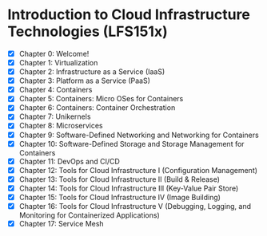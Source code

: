 # Introduction to Cloud Infrastructure Technologies (LFS151x)

- [x] Chapter 0: Welcome!
- [x] Chapter 1: Virtualization
- [x] Chapter 2: Infrastructure as a Service (IaaS)
- [x] Chapter 3: Platform as a Service (PaaS)
- [x] Chapter 4: Containers
- [x] Chapter 5: Containers: Micro OSes for Containers
- [x] Chapter 6: Containers: Container Orchestration
- [x] Chapter 7: Unikernels
- [x] Chapter 8: Microservices
- [x] Chapter 9: Software-Defined Networking and Networking for Containers
- [x] Chapter 10: Software-Defined Storage and Storage Management for Containers
- [x] Chapter 11: DevOps and CI/CD
- [x] Chapter 12: Tools for Cloud Infrastructure I (Configuration Management)
- [x] Chapter 13: Tools for Cloud Infrastructure II (Build & Release)
- [x] Chapter 14: Tools for Cloud Infrastructure III (Key-Value Pair Store)
- [x] Chapter 15: Tools for Cloud Infrastructure IV (Image Building)
- [x] Chapter 16: Tools for Cloud Infrastructure V (Debugging, Logging, and Monitoring for Containerized Applications)
- [x] Chapter 17: Service Mesh
